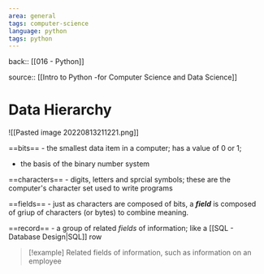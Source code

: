 ```yaml
---
area: general
tags: computer-science
language: python
tags: python
---
```

back:: [[016 - Python]]

source:: [[Intro to Python -for Computer Science and Data Science]]
# Data Hierarchy

![[Pasted image 20220813211221.png]]


==bits== - the smallest data item in a computer; has a value of 0 or 1;
 - the basis of the binary number system


==characters== - digits, letters and sprcial symbols; these are the computer's character set  used to write programs

==fields== - just as characters are composed of bits, a ***field*** is composed of griup of characters (or bytes) to combine meaning. 

==record== - a group of related *fields* of information; like a [[SQL - Database Design|SQL]] row

>[!example] 
>Related fields of information, such as information on an employee





